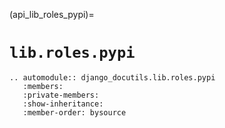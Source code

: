 (api_lib_roles_pypi)=

# `lib.roles.pypi`

```{eval-rst}
.. automodule:: django_docutils.lib.roles.pypi
   :members:
   :private-members:
   :show-inheritance:
   :member-order: bysource
```
